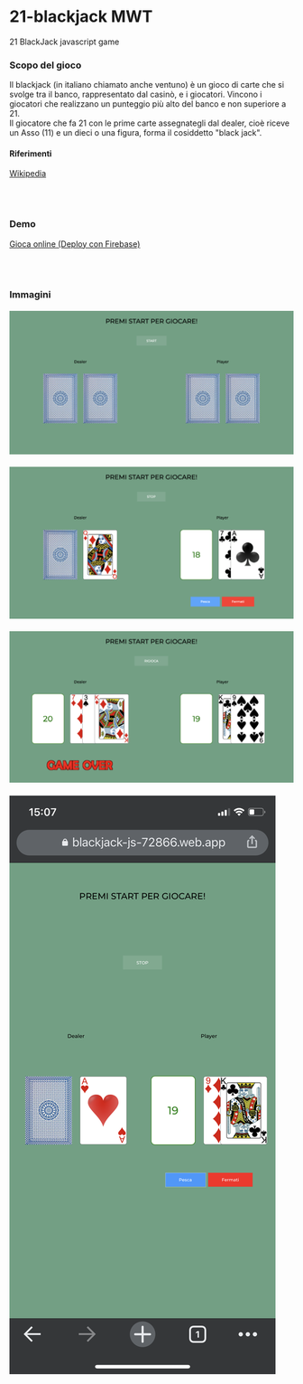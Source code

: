 # 21-blackjack  MWT
 21 BlackJack javascript game
 
### Scopo del gioco
Il blackjack (in italiano chiamato anche ventuno) è un gioco di carte che si svolge tra il banco, rappresentato dal casinò, e i giocatori. Vincono i giocatori che realizzano un punteggio più alto del banco e non superiore a 21.\
Il giocatore che fa 21 con le prime carte assegnategli dal dealer, cioè riceve un Asso (11) e un dieci o una figura, forma il cosiddetto "black jack".
#### Riferimenti
[Wikipedia](https://it.wikipedia.org/wiki/Blackjack) 

\
<br/>

### Demo
[Gioca online (Deploy con Firebase)](https://blackjack-js-72866.web.app/)

\
<br/>

### Immagini
#### ![Start Game](<https://github.com/enrimon15/mwt-21-blackjack/blob/main/img_demo/start.png>)

#### ![Gameplay](<https://github.com/enrimon15/mwt-21-blackjack/blob/main/img_demo/hit.png>)

#### ![End Game](<https://github.com/enrimon15/mwt-21-blackjack/blob/main/img_demo/game_over.png>)

#### ![Iphone Gameplay](<https://github.com/enrimon15/mwt-21-blackjack/blob/main/img_demo/iphone.PNG>)


